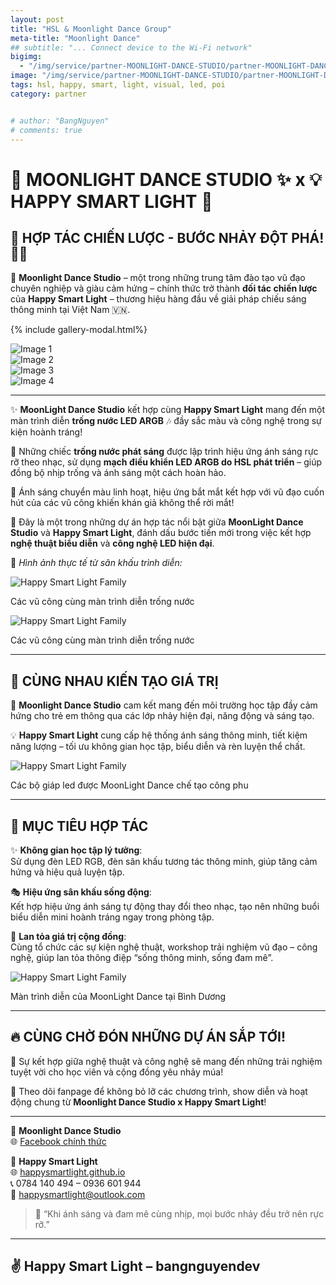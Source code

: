 ```yaml
---
layout: post
title: "HSL & Moonlight Dance Group"
meta-title: "Moonlight Dance"
## subtitle: "... Connect device to the Wi-Fi network"
bigimg:
  - "/img/service/partner-MOONLIGHT-DANCE-STUDIO/partner-MOONLIGHT-DANCE-STUDIO-banner.jpg"
image: "/img/service/partner-MOONLIGHT-DANCE-STUDIO/partner-MOONLIGHT-DANCE-STUDIO.jpg"
tags: hsl, happy, smart, light, visual, led, poi
category: partner


# author: "BangNguyen"
# comments: true
---
```


# 🌟 MOONLIGHT DANCE STUDIO ✨ x 💡 HAPPY SMART LIGHT 🔗

## 🤝 **HỢP TÁC CHIẾN LƯỢC - BƯỚC NHẢY ĐỘT PHÁ!** 🕺💃

🎉 **Moonlight Dance Studio** – một trong những trung tâm đào tạo vũ đạo chuyên nghiệp và giàu cảm hứng – chính thức trở thành **đối tác chiến lược** của **Happy Smart Light** – thương hiệu hàng đầu về giải pháp chiếu sáng thông minh tại Việt Nam 🇻🇳.

{% include gallery-modal.html%}

<div class="image-gallery">
   <div class="image-item">
      <img src="/img/service/partner-MOONLIGHT-DANCE-STUDIO/led_violin.png" alt="Image 1" onclick="openModal(this.src)">
   </div>
   <div class="image-item">
      <img src="/img/service/partner-MOONLIGHT-DANCE-STUDIO/led_windown.jpg" alt="Image 2" onclick="openModal(this.src)">
   </div>
   <div class="image-item">
      <img src="/img/service/partner-MOONLIGHT-DANCE-STUDIO/partner-MOONLIGHT-DANCE-STUDIO-banner.jpg" alt="Image 3" onclick="openModal(this.src)">
   </div>
   <div class="image-item">
      <img src="/img/service/partner-MOONLIGHT-DANCE-STUDIO/trong-nuoc.jpg" alt="Image 4" onclick="openModal(this.src)">
   </div>
</div>

---

✨ **MoonLight Dance Studio** kết hợp cùng **Happy Smart Light** mang đến một màn trình diễn **trống nước LED ARGB** 🎶 đầy sắc màu và công nghệ trong sự kiện hoành tráng!

🥁 Những chiếc **trống nước phát sáng** được lập trình hiệu ứng ánh sáng rực rỡ theo nhạc, sử dụng **mạch điều khiển LED ARGB do HSL phát triển** – giúp đồng bộ nhịp trống và ánh sáng một cách hoàn hảo.

🌈 Ánh sáng chuyển màu linh hoạt, hiệu ứng bắt mắt kết hợp với vũ đạo cuốn hút của các vũ công khiến khán giả không thể rời mắt!

🤝 Đây là một trong những dự án hợp tác nổi bật giữa **MoonLight Dance Studio** và **Happy Smart Light**, đánh dấu bước tiến mới trong việc kết hợp **nghệ thuật biểu diễn** và **công nghệ LED hiện đại**.

📸 *Hình ảnh thực tế từ sân khấu trình diễn:*
<div class="post-img-post">
  <img src="/img/service/partner-MOONLIGHT-DANCE-STUDIO/trong-nuoc-1.jpg" alt="Happy Smart Light Family">
  <p>Các vũ công cùng màn trình diễn trống nước</p>
</div>
<div class="post-img-post">
  <img src="/img/service/partner-MOONLIGHT-DANCE-STUDIO/trong-nuoc.jpg" alt="Happy Smart Light Family">
  <p>Các vũ công cùng màn trình diễn trống nước</p>
</div>

---

## 🌈 CÙNG NHAU KIẾN TẠO GIÁ TRỊ

🌙 **Moonlight Dance Studio** cam kết mang đến môi trường học tập đầy cảm hứng cho trẻ em thông qua các lớp nhảy hiện đại, năng động và sáng tạo.

💡 **Happy Smart Light** cung cấp hệ thống ánh sáng thông minh, tiết kiệm năng lượng – tối ưu không gian học tập, biểu diễn và rèn luyện thể chất.


<div class="post-img-post">
  <img src="/img/service/partner-MOONLIGHT-DANCE-STUDIO/giap-led.jpg" alt="Happy Smart Light Family">
  <p>Các bộ giáp led được MoonLight Dance chế tạo công phu</p>
</div>

---

## 🚀 MỤC TIÊU HỢP TÁC

✨ **Không gian học tập lý tưởng**:  
Sử dụng đèn LED RGB, đèn sân khấu tương tác thông minh, giúp tăng cảm hứng và hiệu quả luyện tập.

🎭 **Hiệu ứng sân khấu sống động**:  
Kết hợp hiệu ứng ánh sáng tự động thay đổi theo nhạc, tạo nên những buổi biểu diễn mini hoành tráng ngay trong phòng tập.

🌱 **Lan tỏa giá trị cộng đồng**:  
Cùng tổ chức các sự kiện nghệ thuật, workshop trải nghiệm vũ đạo – công nghệ, giúp lan tỏa thông điệp “sống thông minh, sống đam mê”.

<div class="post-img-post">
  <img src="/img/service/partner-MOONLIGHT-DANCE-STUDIO/led_windown.jpg" alt="Happy Smart Light Family" >
  <p>Màn trình diễn của MoonLight Dance tại Bình Dương</p>
</div>

---

## 🔥 CÙNG CHỜ ĐÓN NHỮNG DỰ ÁN SẮP TỚI!

🌟 Sự kết hợp giữa nghệ thuật và công nghệ sẽ mang đến những trải nghiệm tuyệt vời cho học viên và cộng đồng yêu nhảy múa!

📲 Theo dõi fanpage để không bỏ lỡ các chương trình, show diễn và hoạt động chung từ **Moonlight Dance Studio x Happy Smart Light**!


---

📍 **Moonlight Dance Studio**  
🌐 [Facebook chính thức](https://www.facebook.com/PhiToanManage)

📍 **Happy Smart Light**  
🌐 [happysmartlight.github.io](https://happysmartlight.github.io)  
📞 0784 140 494 – 0936 601 944  
📧 happysmartlight@outlook.com

> 💬 “Khi ánh sáng và đam mê cùng nhịp, mọi bước nhảy đều trở nên rực rỡ.”  


---

## ✌️ Happy Smart Light – bangnguyendev  
